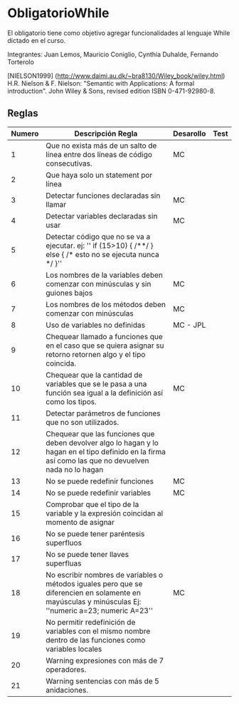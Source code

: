 # ObligatorioWhile

El obligatorio tiene como objetivo agregar funcionalidades al lenguaje While dictado en el curso. 

Integrantes: Juan Lemos, Mauricio Coniglio, Cynthia Duhalde, Fernando Torterolo

[NIELSON1999] (http://www.daimi.au.dk/~bra8130/Wiley_book/wiley.html)
H.R. Nielson & F. Nielson: "Semantic with Applications: A formal introduction". John Wiley & Sons, revised edition ISBN 0-471-92980-8.


## Reglas

| Numero | Descripción Regla                                                                                                                                     | Desarollo | Test |
|--------|-------------------------------------------------------------------------------------------------------------------------------------------------------|-----------|------|
| 1      | Que no exista más de un salto de línea entre dos líneas de código consecutivas.                                                                        |    MC     |      |
| 2      | Que haya solo un statement por línea                                                                                                                  |           |      |
| 3      | Detectar funciones declaradas sin llamar                                                                                                              |    MC     |      |
| 4      | Detectar variables declaradas sin usar                                                                                                                |    MC     |      |
| 5      | Detectar código que no se va a ejecutar. ej: '' if (15>10) { /\*\*/ } else { /\* esto no se ejecuta nunca \*/ }''                                      |           |      |
| 6      | Los nombres de la variables deben comenzar con minúsculas y sin guiones bajos                                                                          |    MC     |      |
| 7      | Los nombres de los métodos deben comenzar con minúsculas                                                                                              |    MC     |      |
| 8      | Uso de variables no definidas                                                                                                                          |  MC - JPL |      |
| 9      | Chequear llamado a funciones que en el caso que se quiera asignar su retorno retornen algo y el tipo coincida.                                        |           |      |
| 10     | Chequear que la cantidad de variables que se le pasa a una función sea igual a la definición así como los tipos.                                      |    MC     |      |
| 11     | Detectar parámetros de funciones que no son utilizados.                                                                                                |           |      |
| 12     | Chequear que las funciones que deben devolver algo lo hagan y lo hagan en el tipo definido en la firma así como las que no devuelven nada no lo hagan |           |      |
| 13     | No se puede redefinir funciones                                                                                                                        |     MC    |      |
| 14     | No se puede redefinir variables                                                                                                                        |     MC    |      |
| 15     | Comprobar que el tipo de la variable y la expresión coincidan al momento de asignar                                                                    |           |      |
| 16     | No se puede tener paréntesis superfluos                                                                                                                |           |      |
| 17     | No se puede tener llaves superfluas                                                                                                                    |           |      |
| 18     | No escribir nombres de variables o métodos iguales pero que se diferencien en solamente en mayúsculas y minúsculas Ej: ''numeric a=23; numeric A=23'' |    MC     |      |
| 19     | No permitir redefinición de variables con el mismo nombre dentro de las funciones como variables locales                                              |           |      |
| 20     | Warning expresiones con más de 7 operadores.                                                                                                          |           |      |
| 21     | Warning sentencias con más de 5 anidaciones.                                                                                                          |           |      |
